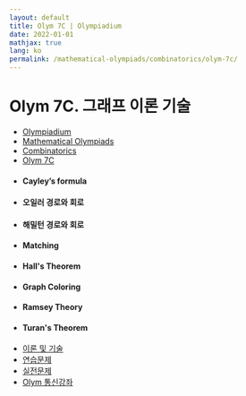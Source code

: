```yaml
---
layout: default
title: Olym 7C | Olympiadium
date: 2022-01-01
mathjax: true
lang: ko
permalink: /mathematical-olympiads/combinatorics/olym-7c/
---
```

<h1>Olym 7C. 그래프 이론 기술 </h1>
<ul class="breadcrumb">
	<li><a href="{{ site.homeurl }}">Olympiadium</a></li> 
	<li><a href="{{ site.homeurl }}mathematical-olympiads/">Mathematical Olympiads</a></li> 
	<li><a href="{{ site.homeurl }}mathematical-olympiads/combinatorics/">Combinatorics</a></li> 
	<li><a href="{{ site.homeurl }}mathematical-olympiads/combinatorics/olym-7c/">Olym 7C</a></li>
</ul>
<div class="row">
<div class="6u 12u$(medium)">
<ul>
  <li><h4> Cayley’s formula </h4></li>
  <li><h4> 오일러 경로와 회로 </h4></li>
  <li><h4> 해밀턴 경로와 회로 </h4></li>
  <li><h4> Matching </h4></li>
  <li><h4> Hall's Theorem </h4></li>
  <li><h4> Graph Coloring </h4></li>
  <li><h4> Ramsey Theory </h4></li>
  <li><h4> Turan's Theorem </h4></li>
</ul>
</div>
<div class="6u$ 12u$(medium)">
<ul class="actions vertical">
  <li><a href="{{ site.baseurl }}{{ page.permalink }}theorems-and-techniques" class="button fit mid">이론 및 기술</a></li>
  <li><a href="{{ site.baseurl }}{{ page.permalink }}exercise-problems" class="button fit mid">연습문제</a></li>
  <li><a href="{{ site.baseurl }}{{ page.permalink }}practice-problems" class="button fit mid">실전문제</a></li>
  <li><a href="{{ site.baseurl }}{{ page.permalink }}olym-handouts" class="button fit mid">Olym 통신강좌</a></li>
</ul>
</div>
</div>
